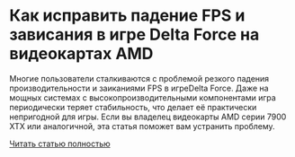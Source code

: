 # Как исправить падение FPS и зависания в игре Delta Force на видеокартах AMD



Многие пользователи сталкиваются с проблемой резкого падения производительности и заиканиями FPS в игреDelta Force. Даже на мощных системах с высокопроизводительными компонентами игра периодически теряет стабильность, что делает её практически непригодной для игры. Если вы владелец видеокарты AMD серии 7900 XTX или аналогичной, эта статья поможет вам устранить проблему.

[Читать статью полностью](https://xyberbara.com/gaming/delta-force-fps-amd/)
